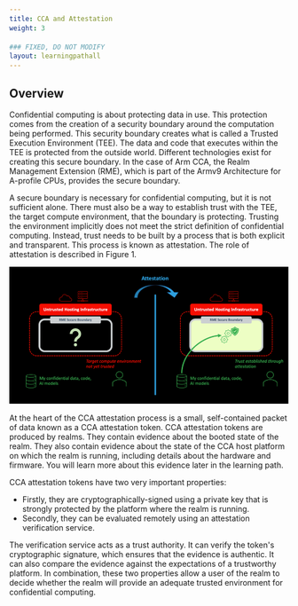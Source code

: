 ```yaml
---
title: CCA and Attestation 
weight: 3

### FIXED, DO NOT MODIFY
layout: learningpathall
---
```

## Overview
Confidential computing is about protecting data in use. This protection comes from the creation of a security boundary around the computation being performed. This security boundary creates what is called a Trusted Execution Environment (TEE). The data and code that executes within the TEE is protected from the outside world. Different technologies exist for creating this secure boundary. In the case of Arm CCA, the Realm Management Extension (RME), which is part of the Armv9 Architecture for A-profile CPUs, provides the secure boundary.

A secure boundary is necessary for confidential computing, but it is not sufficient alone. There must also be a way to establish trust with the TEE, the target compute environment, that the boundary is protecting. Trusting the environment implicitly does not meet the strict definition of confidential computing. Instead, trust needs to be built by a process that is both explicit and transparent. This process is known as attestation. The role of attestation is described in Figure 1.

![Attestation role alt-text#center](./attestation-role.png "Figure 1: The Role of Attestation")


At the heart of the CCA attestation process is a small, self-contained packet of data known as a CCA attestation token. CCA attestation tokens are produced by realms. They contain evidence about the booted state of the realm. They also contain evidence about the state of the CCA host platform on which the realm is running, including details about the hardware and firmware. You will learn more about this evidence later in the learning path.

CCA attestation tokens have two very important properties:

* Firstly, they are cryptographically-signed using a private key that is strongly protected by the platform where the realm is running. 
* Secondly, they can be evaluated remotely using an attestation verification service. 

The verification service acts as a trust authority. It can verify the token's cryptographic signature, which ensures that the evidence is authentic. It can also compare the evidence against the expectations of a trustworthy platform. In combination, these two properties allow a user of the realm to decide whether the realm will provide an adequate trusted environment for confidential computing.

